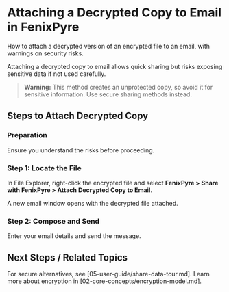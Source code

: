 # Attaching a Decrypted Copy to Email in FenixPyre

How to attach a decrypted version of an encrypted file to an email, with warnings on security risks.


Attaching a decrypted copy to email allows quick sharing but risks exposing sensitive data if not used carefully.

> **Warning:** This method creates an unprotected copy, so avoid it for sensitive information. Use secure sharing methods instead.

## Steps to Attach Decrypted Copy

### Preparation
Ensure you understand the risks before proceeding.

### Step 1: Locate the File
In File Explorer, right-click the encrypted file and select **FenixPyre > Share with FenixPyre > Attach Decrypted Copy to Email**.

<!-- IMG: ./media/05-user-guide/attach-decrypted-step1.png | Alt: Right-click menu for attaching decrypted copy -->

A new email window opens with the decrypted file attached.

### Step 2: Compose and Send
Enter your email details and send the message.

<!-- IMG: ./media/05-user-guide/attach-decrypted-step2.png | Alt: Email composition with attached file -->

## Next Steps / Related Topics
For secure alternatives, see [05-user-guide/share-data-tour.md]. Learn more about encryption in [02-core-concepts/encryption-model.md].